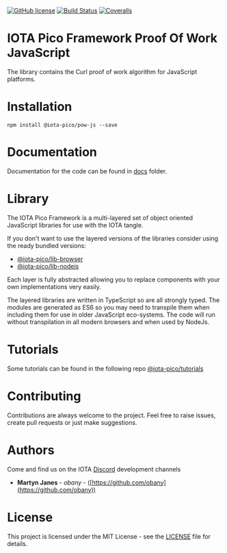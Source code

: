 [![GitHub license](https://img.shields.io/badge/license-MIT-blue.svg)](https://raw.githubusercontent.com/iota-pico/pow-js/master/LICENSE) [![Build Status](https://travis-ci.org/iota-pico/pow-js.svg?branch=master)](https://travis-ci.org/iota-pico/pow-js) 
[![Coveralls](https://img.shields.io/coveralls/iota-pico/pow-js.svg)](https://coveralls.io/github/iota-pico/pow-js)

# IOTA Pico Framework Proof Of Work JavaScript

The library contains the Curl proof of work algorithm for JavaScript platforms.

# Installation

```shell
npm install @iota-pico/pow-js --save
```

# Documentation

Documentation for the code can be found in [docs](https://github.com/iota-pico/core/pow-js/master/docs/README.md) folder.

# Library

The IOTA Pico Framework is a multi-layered set of object oriented JavaScript libraries for use with the IOTA tangle.

If you don't want to use the layered versions of the libraries consider using the  ready bundled versions:

* [@iota-pico/lib-browser](https://github.com/iota-pico/lib-browser)
* [@iota-pico/lib-nodejs](https://github.com/iota-pico/lib-nodejs)

Each layer is fully abstracted allowing you to replace components with your own implementations very easily.

The layered libraries are written in TypeScript so are all strongly typed. The modules are generated as ES6 so you may need to transpile them when including them for use in older JavaScript eco-systems. The code will run without transpilation in all modern browsers and when used by NodeJs.

# Tutorials

Some tutorials can be found in the following repo [@iota-pico/tutorials](https://github.com/iota-pico/tutorials)

# Contributing

Contributions are always welcome to the project. Feel free to raise issues, create pull requests or just make suggestions.

# Authors

Come and find us on the IOTA [Discord](https://discord.gg/JJysqe9) development channels

* **Martyn Janes** - *obany* - ([https://github.com/obany](https://github.com/obany))

# License

This project is licensed under the MIT License - see the [LICENSE](https://github.com/iota-pico/pow-js/blob/master/LICENSE) file for details.
